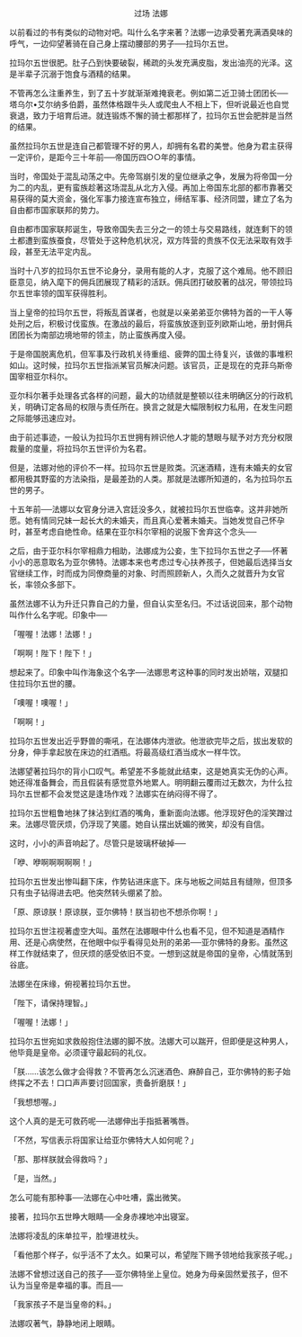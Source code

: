 <p align="center">过场 法娜</p>

以前看过的书有类似的动物对吧。叫什么名字来著？法娜一边承受著充满酒臭味的呼气，一边仰望著骑在自己身上摆动腰部的男子──拉玛尔五世。

拉玛尔五世很肥。肚子凸到快要破裂，稀疏的头发充满皮脂，发出油亮的光泽。这是半辈子沉溺于饱食与酒精的结果。

不管再怎么注重养生，到了五十岁就渐渐难掩衰老。例如第二近卫骑士团团长──塔乌尔•艾尔纳多伯爵，虽然体格跟牛头人或爬虫人不相上下，但听说最近也自觉衰退，致力于培育后进。就连锻炼不懈的骑士都那样了，拉玛尔五世会肥胖是当然的结果。

虽然拉玛尔五世是连自己都管理不好的男人，却拥有名君的美誉。他身为君主获得一定评价，是距今三十年前──帝国历四○○年的事情。

当时，帝国处于混乱动荡之中。先帝驾崩引发的皇位继承之争，发展为将帝国一分为二的内乱，更有蛮族趁著这场混乱从北方入侵。再加上帝国东北部的都市靠著交易获得的莫大资金，强化军事力接连宣布独立，缔结军事、经济同盟，建立了名为自由都市国家联邦的势力。

自由都市国家联邦诞生，导致帝国失去三分之一的领土与交易路线，就连剩下的领土都遭到蛮族蚕食，尽管处于这种危机状况，双方阵营的贵族不仅无法采取有效手段，甚至无法平定内乱。

当时十八岁的拉玛尔五世不论身分，录用有能的人才，克服了这个难局。他不顾旧臣意见，纳入麾下的佣兵团展现了精彩的活跃。佣兵团打破胶著的战况，带领拉玛尔五世率领的国军获得胜利。

当上皇帝的拉玛尔五世，将叛乱首谋者，也就是以亲弟弟亚尔佛特为首的一干人等处刑之后，积极讨伐蛮族。在激战的最后，将蛮族放逐到亚列欧斯山地，册封佣兵团团长为南部边境地带的领主，防止蛮族再度入侵。

于是帝国脱离危机，但军事及行政机关待重组、疲弊的国土待复兴，该做的事堆积如山。这时候，拉玛尔五世指派某官员解决问题。该官员，正是现在的克菲乌斯帝国宰相亚尔科尔。

亚尔科尔著手处理各式各样的问题，最大的功绩就是整顿以往未明确区分的行政机关，明确订定各局的权限与责任所在。换言之就是大幅限制权力私用，在发生问题之际能够迅速应对。

由于前述事迹，一般认为拉玛尔五世拥有辨识他人才能的慧眼与赋予对方充分权限裁量的度量，将拉玛尔五世评价为名君。

但是，法娜对他的评价不一样。拉玛尔五世是败类。沉迷酒精，连有未婚夫的女官都用极其野蛮的方法染指，是最差劲的人类。那就是法娜所知道的，名为拉玛尔五世的男子。

十五年前──法娜以女官身分进入宫廷没多久，就被拉玛尔五世临幸。这并非她所愿。她有情同兄妹一起长大的未婚夫，而且真心爱著未婚夫。当她发觉自己怀孕时，甚至考虑自绝性命。结果在亚尔科尔宰相的说服下舍弃这个念头──

之后，由于亚尔科尔宰相鼎力相助，法娜成为公妾，生下拉玛尔五世之子──怀著小小的恶意取名为亚尔佛特。法娜本来也考虑过专心扶养孩子，但她最后选择当女官继续工作，时而成为同僚商量的对象、时而照顾新人，久而久之就晋升为女官长，率领众多部下。

虽然法娜不认为升迁只靠自己的力量，但自认实至名归。不过话说回来，那个动物叫作什么名字呢。印象中──

「喔喔！法娜！法娜！」

「啊啊！陛下！陛下！」

想起来了。印象中叫作海象这个名字──法娜思考这种事的同时发出娇喘，双腿扣住拉玛尔五世的腰。

「噢喔！噢喔！」

「啊啊！」

拉玛尔五世发出近乎野兽的嘶吼，在法娜体内泄欲。他泄欲完毕之后，拔出发软的分身，伸手拿起放在床边的红酒瓶。将最高级红酒当成水一样牛饮。

法娜望著拉玛尔的背小口叹气。希望差不多能就此结束，这是她真实无伪的心声。她还得准备舞会，而且假装有感觉意外地累人。明明翻云覆雨过无数次，为什么拉玛尔五世都不会发觉这是逢场作戏？法娜实在纳闷得不得了。

拉玛尔五世粗鲁地抹了抹沾到红酒的嘴角，重新面向法娜。他浮现好色的淫笑蹭过来。法娜尽管厌烦，仍浮现了笑靥。她自认摆出妩媚的微笑，却没有自信。

这时，小小的声音响起了。尽管只是玻璃杯破掉──

「咿、咿啊啊啊啊啊！」

拉玛尔五世发出惨叫翻下床，作势钻进床底下。床与地板之间姑且有缝隙，但顶多只有虫子钻得进去吧。他突然转头绷紧了脸。

「原、原谅朕！原谅朕，亚尔佛特！朕当初也不想杀你啊！」

拉玛尔五世注视著虚空大叫。虽然在法娜眼中什么也看不见，但不知道是酒精作用、还是心病使然，在他眼中似乎看得见处刑的弟弟──亚尔佛特的身影。虽然这样工作就结束了，但厌烦的感受依旧不变。一想到这就是帝国的皇帝，心情就荡到谷底。

法娜坐在床缘，俯视著拉玛尔五世。

「陛下，请保持理智。」

「喔喔！法娜！」

拉玛尔五世宛如求救般抱住法娜的脚不放。法娜大可以踹开，但即便是这种男人，他毕竟是皇帝。必须谨守最起码的礼仪。

「朕……该怎么做才会得救？不管再怎么沉迷酒色、麻醉自己，亚尔佛特的影子始终挥之不去！口口声声要讨回国家，责备折磨朕！」

「我想想喔。」

这个人真的是无可救药呢──法娜伸出手指抵著嘴唇。

「不然，写信表示将国家让给亚尔佛特大人如何呢？」

「那、那样朕就会得救吗？」

「是，当然。」

怎么可能有那种事──法娜在心中吐嘈，露出微笑。

接著，拉玛尔五世睁大眼睛──全身赤裸地冲出寝室。

法娜将凌乱的床单拉平，脸埋进枕头。

「看他那个样子，似乎活不了太久。如果可以，希望陛下赐予领地给我家孩子呢。」

法娜不曾想过送自己的孩子──亚尔佛特坐上皇位。她身为母亲固然爱孩子，但不认为当皇帝是幸福的事。而且──

「我家孩子不是当皇帝的料。」

法娜叹著气，静静地闭上眼睛。

